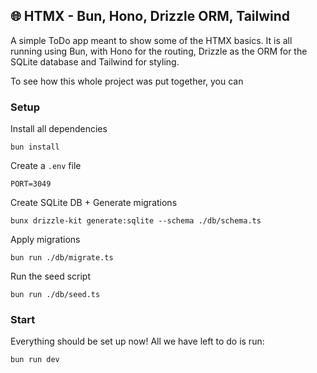 ## 🌐 HTMX - Bun, Hono, Drizzle ORM, Tailwind
A simple ToDo app meant to show some of the HTMX basics. It is all running using Bun, with Hono for the routing, Drizzle as the ORM for the SQLite database and Tailwind for styling.

To see how this whole project was put together, you can 

### Setup
Install all dependencies
```
bun install
```
Create a `.env` file
```
PORT=3049
```
Create SQLite DB + Generate migrations
```
bunx drizzle-kit generate:sqlite --schema ./db/schema.ts
```
Apply migrations
```
bun run ./db/migrate.ts 
```
Run the seed script
```
bun run ./db/seed.ts
```

### Start
Everything should be set up now! All we have left to do is run:
```
bun run dev
```
